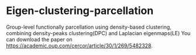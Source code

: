 # Eigen-clustering-parcellation
Group-level functionally parcellation using density-based clustering, combining density-peaks clustering(DPC) and Laplacian eigenmaps(LE)
You can download the paper on https://academic.oup.com/cercor/article/30/1/269/5482328.
